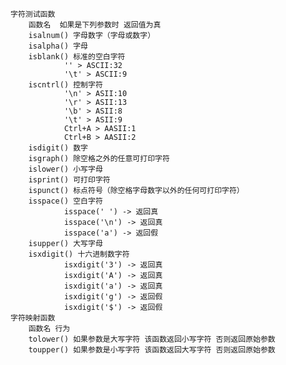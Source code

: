	字符测试函数
		函数名	 如果是下列参数时 返回值为真
		isalnum() 字母数字（字母或数字）
		isalpha() 字母
		isblank() 标准的空白字符 
				'' > ASCII:32
				'\t' > ASCII:9
		iscntrl() 控制字符
				'\n' > ASII:10
				'\r' > ASII:13
				'\b' > ASII:8
				'\t' > ASII:9
				Ctrl+A > AASII:1
				Ctrl+B > AASII:2
		isdigit() 数字
		isgraph() 除空格之外的任意可打印字符
		islower() 小写字母
		isprint() 可打印字符
		ispunct() 标点符号（除空格字母数字以外的任何可打印字符）
		isspace() 空白字符
				isspace(' ') -> 返回真
				isspace('\n') -> 返回真
				isspace('a') -> 返回假
		isupper() 大写字母
		isxdigit() 十六进制数字符
				isxdigit('3') -> 返回真
				isxdigit('A') -> 返回真
				isxdigit('a') -> 返回真
				isxdigit('g') -> 返回假
				isxdigit('$') -> 返回假
	字符映射函数
		函数名 行为
		tolower() 如果参数是大写字符 该函数返回小写字符 否则返回原始参数
		toupper() 如果参数是小写字符 该函数返回大写字符 否则返回原始参数